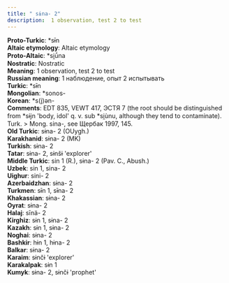 ```yaml
---
title: " sɨna- 2"
description:  1 observation, test 2 to test
---
```


<strong>Proto-Turkic</strong>:  *sɨ̄n<br>
<strong>Altaic etymology</strong>:  Altaic etymology<br>
<strong> Proto-Altaic</strong>:  *si̯ū́na<br>
<strong>Nostratic</strong>:  Nostratic<br>
<strong>Meaning</strong>:  1 observation, test 2 to test<br>
<strong>Russian meaning</strong>:  1 наблюдение, опыт 2 испытывать<br>
<strong>Turkic</strong>:  *sɨ̄n<br>
<strong>Mongolian</strong>:  *sonos-<br>
<strong>Korean</strong>:  *s(j)ǝn-<br>
<strong>Comments</strong>:  EDT 835, VEWT 417, ЭСТЯ 7 (the root should be distinguished from *sɨjn 'body, idol' q. v. sub *si̯ùnu, although they tend to contaminate). Turk. > Mong. sina-, see Щербак 1997, 145.<br>
<strong>Old Turkic</strong>:  sɨna- 2 (OUygh.)<br>
<strong>Karakhanid</strong>:  sɨna- 2 (MK)<br>
<strong>Turkish</strong>:  sɨna- 2<br>
<strong>Tatar</strong>:  sɨna- 2, sɨnšɨ 'explorer'<br>
<strong>Middle Turkic</strong>:  sin 1 (R.), sɨna- 2 (Pav. C., Abush.)<br>
<strong>Uzbek</strong>:  sin 1, sina- 2<br>
<strong>Uighur</strong>:  sini- 2<br>
<strong>Azerbaidzhan</strong>:  sɨna- 2<br>
<strong>Turkmen</strong>:  sɨ̄n 1, sɨ̄na- 2<br>
<strong>Khakassian</strong>:  sɨna- 2<br>
<strong>Oyrat</strong>:  sɨna- 2<br>
<strong>Halaj</strong>:  sīnä- 2<br>
<strong>Kirghiz</strong>:  sɨn 1, sɨna- 2<br>
<strong>Kazakh</strong>:  sɨn 1, sɨna- 2<br>
<strong>Noghai</strong>:  sɨna- 2<br>
<strong>Bashkir</strong>:  hɨn 1, hɨna- 2<br>
<strong>Balkar</strong>:  sɨna- 2<br>
<strong>Karaim</strong>:  sɨnčɨ 'explorer'<br>
<strong>Karakalpak</strong>:  sɨn 1<br>
<strong>Kumyk</strong>:  sɨna- 2, sɨnčɨ 'prophet'<br>


